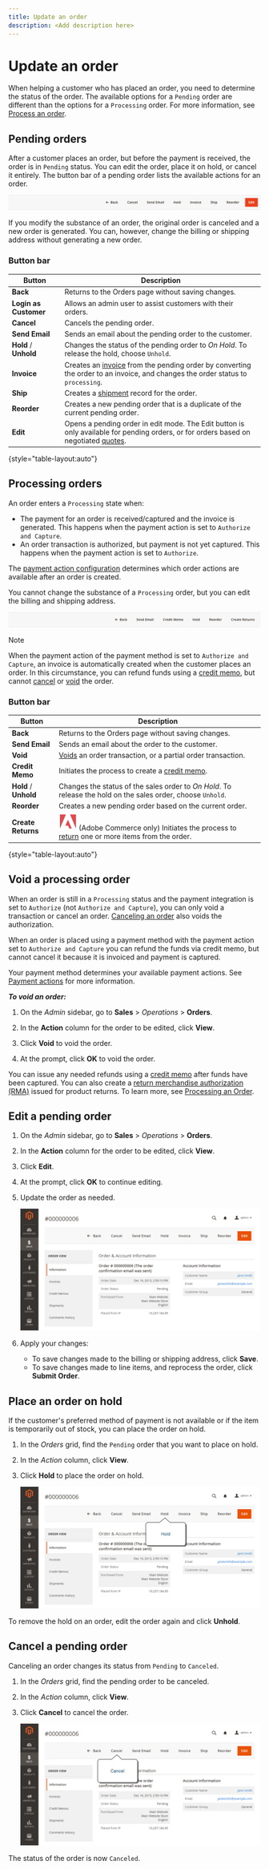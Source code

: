 ```yaml
---
title: Update an order
description: <Add description here>
---
```

# Update an order

When helping a customer who has placed an order, you need to determine the status of the order. The available options for a `Pending` order are different than the options for a `Processing` order. For more information, see [Process an order](order-processing.md).

## Pending orders

After a customer places an order, but before the payment is received, the order is in `Pending` status. You can edit the order, place it on hold, or cancel it entirely. The button bar of a pending order lists the available actions for an order.

![Pending Order Options](./assets/order-button-bar-pending.png)<!-- zoom -->

If you modify the substance of an order, the original order is canceled and a new order is generated. You can, however, change the billing or shipping address without generating a new order.

### Button bar

|Button|Description|
|--- |--- |
|**Back**|Returns to the Orders page without saving changes.|
|**Login as Customer**|Allows an admin user to assist customers with their orders.|
|**Cancel**|Cancels the pending order.|
|**Send Email**|Sends an email about the pending order to the customer.|
|**Hold** / **Unhold**|Changes the status of the pending order to _On Hold_. To release the hold, choose `Unhold`.|
|**Invoice**|Creates an [invoice](invoices.md#create-an-invoice) from the pending order by converting the order to an invoice, and changes the order status to `processing`.|
|**Ship**|Creates a [shipment](shipments.md#create-a-shipment) record for the order.|
|**Reorder**|Creates a new pending order that is a duplicate of the current pending order.|
|**Edit**|Opens a pending order in edit mode. The Edit button is only available for pending orders, or for orders based on negotiated [quotes](../b2b/quotes.md).|

{style="table-layout:auto"}

## Processing orders

An order enters a `Processing` state when:

* The payment for an order is received/captured and the invoice is generated. This happens when the payment action is set to `Authorize and Capture`.
* An order transaction is authorized, but payment is not yet captured. This happens when the payment action is set to `Authorize`.

The [payment action configuration](https://docs.magento.com/user-guide/configuration/sales/payment-methods.html#payment-actions) determines which order actions are available after an order is created.

You cannot change the substance of a `Processing` order, but you can edit the billing and shipping address.

![Processing Order Options](./assets/order-button-bar-processing.png)<!-- zoom -->

>[!NOTE]
>
>When the payment action of the payment method is set to `Authorize and Capture`, an invoice is automatically created when the customer places an order. In this circumstance, you can refund funds using a [credit memo](credit-memo-create.md), but cannot [cancel](#cancel-a-pending-order) or [void](#void-a-processing-order) the order.

### Button bar

|Button|Description|
|--- |--- |
|**Back**|Returns to the Orders page without saving changes.|
|**Send Email**|Sends an email about the order to the customer.|
|**Void**|[Voids](#void-a-processing-order) an order transaction, or a partial order transaction.|
|**Credit Memo**|Initiates the process to create a [credit memo](credit-memo-create.md).|
|**Hold** / **Unhold**|Changes the status of the sales order to _On Hold_. To release the hold on the sales order, choose `Unhold`.|
|**Reorder**|Creates a new pending order based on the current order.|
|**Create Returns**|![Adobe Commerce](../assets/adobe-logo.svg) (Adobe Commerce only) Initiates the process to [return](returns.md) one or more items from the order.|

{style="table-layout:auto"}

## Void a processing order

When an order is still in a `Processing` status and the payment integration is set to `Authorize` (not `Authorize and Capture`), you can only void a transaction or cancel an order. [Canceling an order](#cancel-a-pending-order) also voids the authorization.

When an order is placed using a payment method with the payment action set to `Authorize and Capture` you can refund the funds via credit memo,  but cannot cancel it because it is invoiced and payment is captured.

Your payment method determines your available payment actions. See [Payment actions](https://docs.magento.com/user-guide/configuration/sales/payment-methods.html#payment-actions) for more information.

**_To void an order:_**

1. On the _Admin_ sidebar, go to **Sales** > _Operations_ > **Orders**.

1. In the **Action** column for the order to be edited, click **View**.

1. Click **Void** to void the order.

1. At the prompt, click **OK** to void the order.

You can issue any needed refunds using a [credit memo](credit-memo-create.md) after funds have been captured. You can also create a [return merchandise authorization (RMA)](returns.md) issued for product returns. To learn more, see [Processing an Order](order-processing.md).

## Edit a pending order

1. On the _Admin_ sidebar, go to **Sales** > _Operations_ > **Orders**.

1. In the **Action** column for the order to be edited, click **View**.

1. Click **Edit**.

1. At the prompt, click **OK** to continue editing.

1. Update the order as needed.

    ![Edit Order](./assets/order-edit.png)<!-- zoom -->

1. Apply your changes:
   * To save changes made to the billing or shipping address, click **Save**.
   * To save changes made to line items, and reprocess the order, click **Submit Order**.

## Place an order on hold

If the customer's preferred method of payment is not available or if the item is temporarily out of stock, you can place the order on hold.

1. In the _Orders_ grid, find the `Pending` order that you want to place on hold.

1. In the _Action_ column, click **View**.

1. Click **Hold** to place the order on hold.

    ![Hold Order](./assets/order-hold.png)<!-- zoom -->

To remove the hold on an order, edit the order again and click **Unhold**.

## Cancel a pending order

Canceling an order changes its status from `Pending` to `Canceled`.

1. In the _Orders_ grid, find the pending order to be canceled.

1. In the _Action_ column, click **View**.

1. Click **Cancel** to cancel the order.

   ![Cancel Order](./assets/order-cancel.png)<!-- zoom -->

The status of the order is now `Canceled`.
